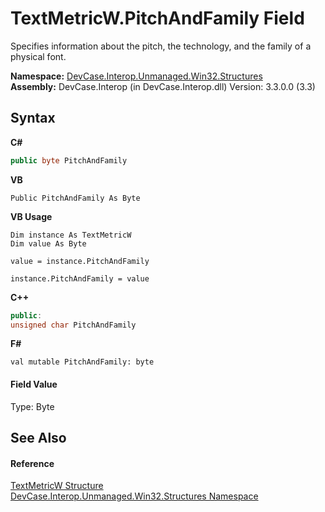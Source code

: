 # TextMetricW.PitchAndFamily Field
 

Specifies information about the pitch, the technology, and the family of a physical font.

**Namespace:**&nbsp;<a href="N_DevCase_Interop_Unmanaged_Win32_Structures">DevCase.Interop.Unmanaged.Win32.Structures</a><br />**Assembly:**&nbsp;DevCase.Interop (in DevCase.Interop.dll) Version: 3.3.0.0 (3.3)

## Syntax

**C#**<br />
``` C#
public byte PitchAndFamily
```

**VB**<br />
``` VB
Public PitchAndFamily As Byte
```

**VB Usage**<br />
``` VB Usage
Dim instance As TextMetricW
Dim value As Byte

value = instance.PitchAndFamily

instance.PitchAndFamily = value
```

**C++**<br />
``` C++
public:
unsigned char PitchAndFamily
```

**F#**<br />
``` F#
val mutable PitchAndFamily: byte
```


#### Field Value
Type: Byte

## See Also


#### Reference
<a href="T_DevCase_Interop_Unmanaged_Win32_Structures_TextMetricW">TextMetricW Structure</a><br /><a href="N_DevCase_Interop_Unmanaged_Win32_Structures">DevCase.Interop.Unmanaged.Win32.Structures Namespace</a><br />